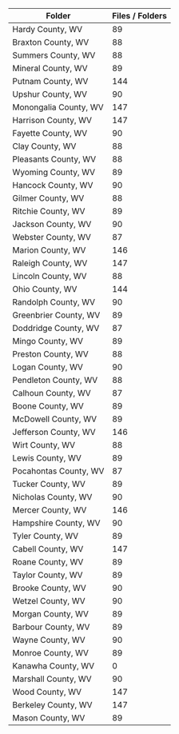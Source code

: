 | Folder                |   Files / Folders |
|-----------------------|-------------------|
| Hardy County, WV      |                89 |
| Braxton County, WV    |                88 |
| Summers County, WV    |                88 |
| Mineral County, WV    |                89 |
| Putnam County, WV     |               144 |
| Upshur County, WV     |                90 |
| Monongalia County, WV |               147 |
| Harrison County, WV   |               147 |
| Fayette County, WV    |                90 |
| Clay County, WV       |                88 |
| Pleasants County, WV  |                88 |
| Wyoming County, WV    |                89 |
| Hancock County, WV    |                90 |
| Gilmer County, WV     |                88 |
| Ritchie County, WV    |                89 |
| Jackson County, WV    |                90 |
| Webster County, WV    |                87 |
| Marion County, WV     |               146 |
| Raleigh County, WV    |               147 |
| Lincoln County, WV    |                88 |
| Ohio County, WV       |               144 |
| Randolph County, WV   |                90 |
| Greenbrier County, WV |                89 |
| Doddridge County, WV  |                87 |
| Mingo County, WV      |                89 |
| Preston County, WV    |                88 |
| Logan County, WV      |                90 |
| Pendleton County, WV  |                88 |
| Calhoun County, WV    |                87 |
| Boone County, WV      |                89 |
| McDowell County, WV   |                89 |
| Jefferson County, WV  |               146 |
| Wirt County, WV       |                88 |
| Lewis County, WV      |                89 |
| Pocahontas County, WV |                87 |
| Tucker County, WV     |                89 |
| Nicholas County, WV   |                90 |
| Mercer County, WV     |               146 |
| Hampshire County, WV  |                90 |
| Tyler County, WV      |                89 |
| Cabell County, WV     |               147 |
| Roane County, WV      |                89 |
| Taylor County, WV     |                89 |
| Brooke County, WV     |                90 |
| Wetzel County, WV     |                90 |
| Morgan County, WV     |                89 |
| Barbour County, WV    |                89 |
| Wayne County, WV      |                90 |
| Monroe County, WV     |                89 |
| Kanawha County, WV    |                 0 |
| Marshall County, WV   |                90 |
| Wood County, WV       |               147 |
| Berkeley County, WV   |               147 |
| Mason County, WV      |                89 |